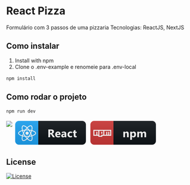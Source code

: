 # React Pizza

Formulário com 3 passos de uma pizzaria
Tecnologias: ReactJS, NextJS

## Como instalar

1. Install with npm
2. Clone o .env-example e renomeie para .env-local

```sh
npm install
```

## Como rodar o projeto

```sh
npm run dev
```

<p>
<img src="https://assets.vercel.com/image/upload/v1538361091/repositories/next-js/next-js.png">
<img src="https://raw.githubusercontent.com/8bithemant/8bithemant/master/svg/dev/frameworks/react.svg" alt="react" style="vertical-align:top; margin:4px">
  <img src="https://raw.githubusercontent.com/8bithemant/8bithemant/master/svg/dev/services/npm.svg" alt="npm" style="vertical-align:top; margin:4px">
  <img height="20" width="16" src="https://assets.vercel.com/image/upload/v1538361091/repositories/next-js/next-js.png">
</p>

## License

[![License](http://img.shields.io/:license-mit-blue.svg?style=flat-square)](http://badges.mit-license.org)
